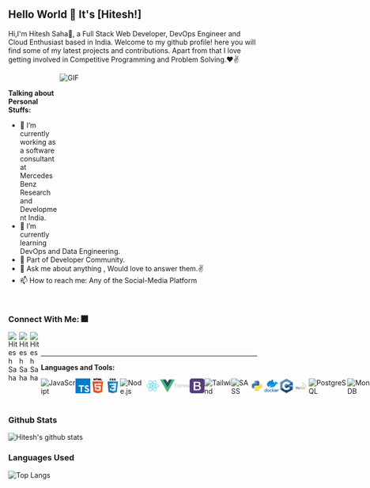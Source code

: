 ## Hello World 👋 It's [Hitesh!]

Hi,I'm Hitesh Saha🙌, a Full Stack Web Developer, DevOps Engineer and Cloud Enthusiast based in India. Welcome to my github profile! here you will find some of my latest projects and contributions. Apart from that I love getting involved in Competitive Programming and Problem Solving.❤✌


<img align="right" alt="GIF" src="https://media.giphy.com/media/USV0ym3bVWQJJmNu3N/giphy.gif" height="350px" width="400px"/>

<br /> 

**Talking about Personal Stuffs:**

- 🔭 I’m currently working as a software consultant at Mercedes Benz Research and Development India.
- 🌱 I’m currently learning DevOps and Data Engineering.
- 👯 Part of Developer Community.
- 💬 Ask me about anything , Would love to answer them.✌
- 📫 How to reach me: Any of the Social-Media Platform 


<br />


### Connect With Me: 🎆

<a href="mailto:hiteshsaha52@gmail.com">
<img align="left" alt="Hitesh Saha" width="22px" src="https://cdn.jsdelivr.net/npm/simple-icons@v3/icons/gmail.svg" />
</a>
<a href="https://www.instagram.com/storm_charger_03/">
<img align="left" alt="Hitesh Saha" width="22px" src="https://cdn.jsdelivr.net/npm/simple-icons@v3/icons/instagram.svg" />
</a>
<a href="https://www.linkedin.com/in/hitesh-saha-5401671b3/">
<img align="left" alt="Hitesh Saha" width="22px" src="https://cdn.jsdelivr.net/npm/simple-icons@v3/icons/linkedin.svg" />
</a>

<br />

<br />

---


**Languages and Tools:**

<div style="display:flex; flex-direction: row">
<img src="https://camo.githubusercontent.com/f40094060aeb428f6c2b3e5bb27fb0f551d83c2620ac92039453daa60f3e7253/68747470733a2f2f696d672e736869656c64732e696f2f62616467652f2d4a6176615363726970742d4637444631453f7374796c653d666c6174266c6f676f3d6a617661736372697074266c6f676f436f6c6f723d626c61636b" alt="JavaScript" data-canonical-src="https://img.shields.io/badge/-JavaScript-F7DF1E?style=flat&amp;logo=javascript&amp;logoColor=black" style="max-width: 100%;">
<img height="30" src="https://raw.githubusercontent.com/github/explore/80688e429a7d4ef2fca1e82350fe8e3517d3494d/topics/typescript/typescript.png">
<img height="30" src="https://raw.githubusercontent.com/github/explore/80688e429a7d4ef2fca1e82350fe8e3517d3494d/topics/html/html.png">
<img height="30" src="https://raw.githubusercontent.com/github/explore/80688e429a7d4ef2fca1e82350fe8e3517d3494d/topics/css/css.png">
<img src="https://camo.githubusercontent.com/e75084b869bd3cf9b88d2404af937062c30fc02b43b89b520046192bfc73f8b9/68747470733a2f2f696d672e736869656c64732e696f2f62616467652f2d4e6f64652e6a732d3433383533443f7374796c653d666c6174266c6f676f3d6e6f64652e6a73266c6f676f436f6c6f723d7768697465" alt="Node.js" data-canonical-src="https://img.shields.io/badge/-Node.js-43853D?style=flat&amp;logo=node.js&amp;logoColor=white" style="max-width: 100%;">
<img height="30" src="https://raw.githubusercontent.com/github/explore/80688e429a7d4ef2fca1e82350fe8e3517d3494d/topics/react/react.png">
<img height="30" src="https://raw.githubusercontent.com/github/explore/80688e429a7d4ef2fca1e82350fe8e3517d3494d/topics/vue/vue.png">
<img height="30" src="https://raw.githubusercontent.com/github/explore/80688e429a7d4ef2fca1e82350fe8e3517d3494d/topics/express/express.png">
<img height="30" src="https://raw.githubusercontent.com/github/explore/80688e429a7d4ef2fca1e82350fe8e3517d3494d/topics/bootstrap/bootstrap.png">
<img src="https://camo.githubusercontent.com/c2a208b8df141c92cfebd01303db961738d3ed9fea39a0b4a5a30fbed2df19c6/68747470733a2f2f696d672e736869656c64732e696f2f62616467652f2d5461696c77696e645f4353532d3338423241433f7374796c653d666c6174266c6f676f3d7461696c77696e642d637373266c6f676f436f6c6f723d7768697465" alt="Tailwind" data-canonical-src="https://img.shields.io/badge/-Tailwind_CSS-38B2AC?style=flat&amp;logo=tailwind-css&amp;logoColor=white" style="max-width: 100%;">
<img src="https://camo.githubusercontent.com/f6e78b5a0f1379269c4932709670176050998408d3e3a0dc8ca17bbfa5ccd87d/68747470733a2f2f696d672e736869656c64732e696f2f62616467652f2d534153532d4343363639393f7374796c653d666c6174266c6f676f3d73617373266c6f676f436f6c6f723d7768697465" alt="SASS" data-canonical-src="https://img.shields.io/badge/-SASS-CC6699?style=flat&amp;logo=sass&amp;logoColor=white" style="max-width: 100%;">
<img height="30" src="https://raw.githubusercontent.com/github/explore/80688e429a7d4ef2fca1e82350fe8e3517d3494d/topics/python/python.png">
<img height="30" src="https://raw.githubusercontent.com/github/explore/80688e429a7d4ef2fca1e82350fe8e3517d3494d/topics/docker/docker.png">
<img height="30" src="https://raw.githubusercontent.com/github/explore/80688e429a7d4ef2fca1e82350fe8e3517d3494d/topics/cpp/cpp.png">
<img height="30" src="https://raw.githubusercontent.com/github/explore/80688e429a7d4ef2fca1e82350fe8e3517d3494d/topics/mysql/mysql.png">
<img src="https://camo.githubusercontent.com/65cd2f29e951f21fb018333dd434bf0691f415bf88e485875ce7728247a1eea7/68747470733a2f2f696d672e736869656c64732e696f2f62616467652f506f737467726553514c2d3331363139323f7374796c653d666c6174266c6f676f3d706f737467726573716c266c6f676f436f6c6f723d7768697465" alt="PostgreSQL" data-canonical-src="https://img.shields.io/badge/PostgreSQL-316192?style=flat&amp;logo=postgresql&amp;logoColor=white" style="max-width: 100%;">
<img src="https://camo.githubusercontent.com/8cfae7e2c159b17755f501b47d957c2d3cd39b78c555c0da1a201426629f9b3c/68747470733a2f2f696d672e736869656c64732e696f2f62616467652f4d6f6e676f5f44422d3437413234383f7374796c653d666c6174266c6f676f3d4d6f6e676f4442266c6f676f436f6c6f723d7768697465" alt="MongoDB" data-canonical-src="https://img.shields.io/badge/Mongo_DB-47A248?style=flat&amp;logo=MongoDB&amp;logoColor=white" style="max-width: 100%;">
<img height="30" src="https://raw.githubusercontent.com/github/explore/80688e429a7d4ef2fca1e82350fe8e3517d3494d/topics/terminal/terminal.png">
<img src="https://camo.githubusercontent.com/cba48f71e321dcbdb37d5ae983dffd632e6a329f1b0bd64e6c154b877a17d121/68747470733a2f2f696d672e736869656c64732e696f2f62616467652f4749542d4534344333303f7374796c653d666c6174266c6f676f3d676974266c6f676f436f6c6f723d7768697465" alt="GIT" data-canonical-src="https://img.shields.io/badge/GIT-E44C30?style=flat&amp;logo=git&amp;logoColor=white" style="max-width: 100%;">
<img src="https://camo.githubusercontent.com/19d8e26bc1c52383411cc099f6c167fd48a045904f9105e08a9e408320986381/68747470733a2f2f696d672e736869656c64732e696f2f62616467652f4769744875622d3130303030303f7374796c653d666c6174266c6f676f3d676974687562266c6f676f436f6c6f723d7768697465" alt="Github" data-canonical-src="https://img.shields.io/badge/GitHub-100000?style=flat&amp;logo=github&amp;logoColor=white" style="max-width: 100%;">
<img height="30" src="https://raw.githubusercontent.com/github/explore/80688e429a7d4ef2fca1e82350fe8e3517d3494d/topics/visual-studio-code/visual-studio-code.png">
<img src="https://camo.githubusercontent.com/3c91f541377292e939ee528e1d00bf150d64790105108c0f21171de5ef02344c/68747470733a2f2f696d672e736869656c64732e696f2f62616467652f4c696e75782d4643433632343f7374796c653d666c6174266c6f676f3d6c696e7578266c6f676f436f6c6f723d626c61636b" alt="Linux" data-canonical-src="https://img.shields.io/badge/Linux-FCC624?style=flat&amp;logo=linux&amp;logoColor=black" style="max-width: 100%;">


</div>

<br />

### Github Stats

![Hitesh's github stats](https://github-readme-stats.vercel.app/api?username=Hitesh-Saha&show_icons=true&hide_border=true&theme=dark)

### Languages Used

![Top Langs](https://github-readme-stats.vercel.app/api/top-langs/?username=Hitesh-Saha&layout=compact&theme=dark)



